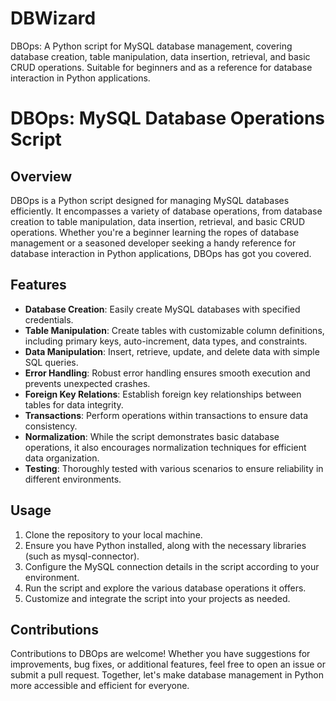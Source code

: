# DBWizard
DBOps: A Python script for MySQL database management, covering database creation, table manipulation, data insertion, retrieval, and basic CRUD operations. Suitable for beginners and as a reference for database interaction in Python applications.

# DBOps: MySQL Database Operations Script

## Overview
DBOps is a Python script designed for managing MySQL databases efficiently. It encompasses a variety of database operations, from database creation to table manipulation, data insertion, retrieval, and basic CRUD operations. Whether you're a beginner learning the ropes of database management or a seasoned developer seeking a handy reference for database interaction in Python applications, DBOps has got you covered.

## Features
- **Database Creation**: Easily create MySQL databases with specified credentials.
- **Table Manipulation**: Create tables with customizable column definitions, including primary keys, auto-increment, data types, and constraints.
- **Data Manipulation**: Insert, retrieve, update, and delete data with simple SQL queries.
- **Error Handling**: Robust error handling ensures smooth execution and prevents unexpected crashes.
- **Foreign Key Relations**: Establish foreign key relationships between tables for data integrity.
- **Transactions**: Perform operations within transactions to ensure data consistency.
- **Normalization**: While the script demonstrates basic database operations, it also encourages normalization techniques for efficient data organization.
- **Testing**: Thoroughly tested with various scenarios to ensure reliability in different environments.

## Usage
1. Clone the repository to your local machine.
2. Ensure you have Python installed, along with the necessary libraries (such as mysql-connector).
3. Configure the MySQL connection details in the script according to your environment.
4. Run the script and explore the various database operations it offers.
5. Customize and integrate the script into your projects as needed.

## Contributions
Contributions to DBOps are welcome! Whether you have suggestions for improvements, bug fixes, or additional features, feel free to open an issue or submit a pull request. Together, let's make database management in Python more accessible and efficient for everyone.
